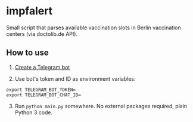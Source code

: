 # impfalert

Small script that parses available vaccination slots in Berlin vaccination centers (via doctolib.de API).

## How to use

1. [Create a Telegram bot](https://core.telegram.org/bots#3-how-do-i-create-a-bot)

2. Use bot's token and ID as environment variables:

```
export TELEGRAM_BOT_TOKEN=
export TELEGRAM_BOT_CHAT_ID=
```

3. Run `python main.py` somewhere. No external packages required, plain Python 3 code.
